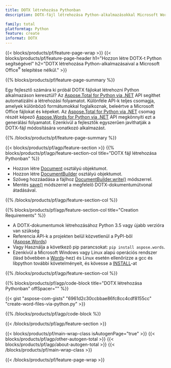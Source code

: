 ```yaml
---
title: DOTX létrehozása Pythonban
description: DOTX-fájl létrehozása Python-alkalmazásokkal Microsoft Word használata nélkül. 

family: total
platformtag: Python
feature: create
informat: DOTX
---
```

{{< blocks/products/pf/feature-page-wrap >}}
{{< blocks/products/pf/feature-page-header h1="Hozzon létre DOTX-t Python segítségével" h2="DOTX létrehozása Python-alkalmazásaival a Microsoft Office<sup>&reg;</sup> telepítése nélkül." >}}

{{% blocks/products/pf/feature-page-summary %}}

Egy fejlesztő számára ki próbál DOTX fájlokat létrehozni Python alkalmazáson keresztül? Az [Aspose.Total for Python via .NET](https://products.aspose.com/total/python-net/) API segíthet automatizálni a létrehozási folyamatot. Különféle API-k teljes csomagja, amelyek különböző formátumokkal foglalkoznak, beleértve a Microsoft Office fájlokat és képeket. Az [Aspose.Total for Python via .NET](https://products.aspose.com/total/python-net/) csomag részét képező [Aspose.Words for Python via .NET](https://products.aspose.com/words/python-net/) API megkönnyíti ezt a generálási folyamatot. Ezenkívül a fejlesztők egyszerűen javíthatják a DOTX-fájl módosítására vonatkozó alkalmazást. 

{{% /blocks/products/pf/feature-page-summary %}}

{{< blocks/products/pf/agp/feature-section >}}
{{% blocks/products/pf/agp/feature-section-col title="DOTX fájl létrehozása Pythonban" %}}

- Hozzon létre [Document](https://reference.aspose.com/words/python-net/aspose.words/document/) osztályú objektumot.
- Hozzon létre [DocumentBuilder](https://reference.aspose.com/words/python-net/aspose.words/documentbuilder/) osztályú objektumot.
- Szöveg hozzáadása a fájlhoz [DocumentBuilder.write()](https://reference.aspose.com/words/python-net/aspose.words/documentbuilder/write/) módszerrel.
- Mentés [save()](https://reference.aspose.com/words/python-net/aspose.words/document/save/) módszerrel a megfelelő DOTX-dokumentumútvonal átadásával.

{{% /blocks/products/pf/agp/feature-section-col %}}

{{% blocks/products/pf/agp/feature-section-col title="Creation Requirements" %}}

- A DOTX-dokumentumok létrehozásához Python 3.5 vagy újabb verzióra van szükség
- Referencia API-k a projekten belül közvetlenül a PyPI-ből ([Aspose.Words](https://pypi.org/project/aspose-words/)) 
- Vagy Használja a következő pip parancsokat: ```pip install aspose.words```. 
- Ezenkívül a Microsoft Windows vagy Linux alapú operációs rendszer (lásd bővebben a [Words](https://docs.aspose.com/words/python-net/system-requirements/)-hez) és Linux esetén ellenőrizze a gcc és libpython további követelményeit, és kövesse a [INSTALL](https://docs.aspose.com/words/python-net/installation/)-at 

{{% /blocks/products/pf/agp/feature-section-col %}}

{{% blocks/products/pf/agp/code-block title="DOTX létrehozása Pythonban" offSpacer="" %}}

{{< gist "aspose-com-gists" "6961d2c30ccbbae86fc8cc4cdf8155cc" "create-word-files-via-python.py" >}}

{{% /blocks/products/pf/agp/code-block %}}

{{< /blocks/products/pf/agp/feature-section >}}

{{< blocks/products/pf/main-wrap-class isAutogenPage="true" >}}
{{< blocks/products/pf/agp/other-autogen-total >}}
{{< blocks/products/pf/agp/about-autogen-total >}}
{{< /blocks/products/pf/main-wrap-class >}}

{{< /blocks/products/pf/feature-page-wrap >}}